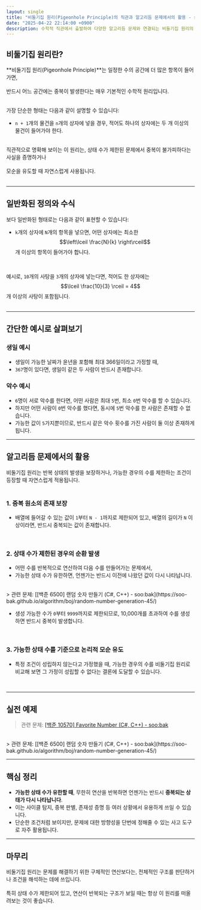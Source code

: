 ```yaml
---
layout: single
title: "비둘기집 원리(Pigeonhole Principle)의 직관과 알고리듬 문제에서의 활용 - soo:bak"
date: "2025-04-22 22:14:00 +0900"
description: 수학적 직관에서 출발하여 다양한 알고리듬 문제와 연결되는 비둘기집 원리의 개념, 예시, 그리고 응용 사례를 자세히 설명한 글
---
```


## 비둘기집 원리란?

**비둘기집 원리(Pigeonhole Principle)**는 일정한 수의 공간에 더 많은 항목이 들어가면,<br>
<br>
반드시 어느 공간에는 중복이 발생한다는 매우 기본적인 수학적 원리입니다.<br>
<br>

가장 단순한 형태는 다음과 같이 설명할 수 있습니다:<br>
- `n + 1`개의 물건을 `n`개의 상자에 넣을 경우, 적어도 하나의 상자에는 두 개 이상의 물건이 들어가야 한다.

<br>
직관적으로 명확해 보이는 이 원리는, 상태 수가 제한된 문제에서 중복이 불가피하다는 사실을 증명하거나<br>
<br>
모순을 유도할 때 자연스럽게 사용됩니다.<br>
<br>


---

## 일반화된 정의와 수식

보다 일반화된 형태로는 다음과 같이 표현할 수 있습니다:<br>
- `k`개의 상자에 `N`개의 항목을 넣으면, 어떤 상자에는 최소한 $$\left\lceil \frac{N}{k} \right\rceil$$ 개 이상의 항목이 들어가야 합니다.<br>
<br>

예시로, `10`개의 사탕을 `3`개의 상자에 넣는다면, 적어도 한 상자에는 $$\lceil \frac{10}{3} \rceil = 4$$개 이상의 사탕이 포함됩니다.<br>
<br>

---

## 간단한 예시로 살펴보기

### 생일 예시
- 생일이 가능한 날짜가 윤년을 포함해 최대 366일이라고 가정할 때,
- `367`명이 있다면, 생일이 같은 두 사람이 반드시 존재합니다.

### 악수 예시
- `6`명이 서로 악수를 한다면, 어떤 사람은 최대 `5`번, 최소 `0`번 악수를 할 수 있습니다.
- 하지만 어떤 사람이 `0`번 악수를 했다면, 동시에 `5`번 악수를 한 사람은 존재할 수 없습니다.
- 가능한 값이 `5`가지뿐이므로, 반드시 같은 악수 횟수를 가진 사람이 둘 이상 존재하게 됩니다.

---

## 알고리듬 문제에서의 활용

비둘기집 원리는 반복 상태의 발생을 보장하거나, 가능한 경우의 수를 제한하는 조건이 등장할 때 자연스럽게 적용됩니다.<br>
<br>

### 1. 중복 원소의 존재 보장

- 배열에 들어갈 수 있는 값이 `1`부터 `N - 1`까지로 제한되어 있고, 배열의 길이가 `N` 이상이라면, 반드시 중복되는 값이 존재합니다.
<br>

### 2. 상태 수가 제한된 경우의 순환 발생

- 어떤 수를 반복적으로 연산하여 다음 수를 만들어가는 문제에서,
- 가능한 상태 수가 유한하면, 언젠가는 반드시 이전에 나왔던 값이 다시 나타납니다.

<br>
> 관련 문제: [[백준 6500] 랜덤 숫자 만들기 (C#, C++) - soo:bak](https://soo-bak.github.io/algorithm/boj/random-number-generation-45/)
<br>

- 생성 가능한 수가 `0`부터 `9999`까지로 제한되므로, 10,000개를 초과하여 수를 생성하면 반드시 중복이 발생합니다.
<br>

### 3. 가능한 상태 수를 기준으로 논리적 모순 유도

- 특정 조건이 성립하지 않는다고 가정했을 때, 가능한 경우의 수를 비둘기집 원리로 비교해 보면 그 가정이 성립할 수 없다는 결론에 도달할 수 있습니다.<br>
<br>

---

## 실전 예제

> 관련 문제: [[백준 10570] Favorite Number (C#, C++) - soo:bak](https://soo-bak.github.io/algorithm/boj/pigeonhole-principle)
<br>
> 관련 문제: [[백준 6500] 랜덤 숫자 만들기 (C#, C++) - soo:bak](https://soo-bak.github.io/algorithm/boj/random-number-generation-45/)

---

## 핵심 정리

- **가능한 상태 수가 유한할 때**, 무한히 연산을 반복하면 언젠가는 반드시 **중복되는 상태가 다시 나타납니다**.
- 이는 사이클 탐지, 중복 판별, 존재성 증명 등 여러 상황에서 유용하게 쓰일 수 있습니다.
- 단순한 조건처럼 보이지만, 문제에 대한 방향성을 단번에 정해줄 수 있는 사고 도구로 자주 활용됩니다.

---

## 마무리

비둘기집 원리는 문제를 해결하기 위한 구체적인 연산보다는, 전체적인 구조를 판단하거나 조건을 해석하는 데에 쓰입니다.<br>
<br>
특히 상태 수가 제한되어 있고, 연산이 반복되는 구조가 보일 때는 항상 이 원리를 떠올려보는 것이 좋습니다.
<br>
